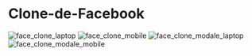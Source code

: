 # Clone-de-Facebook

![face_clone_laptop](https://github.com/tech-codec/Clone-de-Facebook/assets/72146213/66f272ff-843b-48f4-8b23-c2111b6d9e97)
![face_clone_mobile](https://github.com/tech-codec/Clone-de-Facebook/assets/72146213/51146326-faee-4ffc-a2c3-e7e912cd4c8c)
![face_clone_modale_laptop](https://github.com/tech-codec/Clone-de-Facebook/assets/72146213/065c66aa-6202-4c86-8469-08aa05607392)
![face_clone_modale_mobile](https://github.com/tech-codec/Clone-de-Facebook/assets/72146213/3b1cd4ae-5ae2-45ce-8ce3-270a096a3991)
